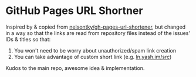 # GitHub Pages URL Shortner

Inspired by & copied from [nelsontky/gh-pages-url-shortener](https://github.com/nelsontky/gh-pages-url-shortener), but changed in a way so that the links are read from repository files instead of the issues' IDs & titles so that:

1. You won't need to be worry about unauthorized/spam link creation
2. You can take advantage of custom short link (e.g. [ln.yash.im/src](https://ln.yash.im/src))

Kudos to the main repo, awesome idea & implementation.
